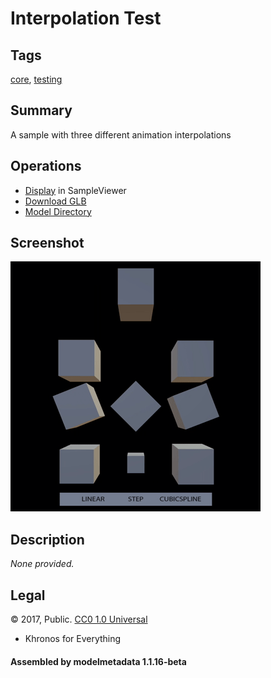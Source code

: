 # Interpolation Test

## Tags

[core](../../Models-core.md), [testing](../../Models-testing.md)

## Summary

A sample with three different animation interpolations

## Operations

* [Display](https://github.khronos.org/glTF-Sample-Viewer-Release/?model=https://raw.GithubUserContent.com/KhronosGroup/glTF-Sample-Assets/main/./Models/InterpolationTest/glTF-Binary/InterpolationTest.glb) in SampleViewer
* [Download GLB](https://raw.GithubUserContent.com/KhronosGroup/glTF-Sample-Assets/main/./Models/InterpolationTest/glTF-Binary/InterpolationTest.glb)
* [Model Directory](./)

## Screenshot

![screenshot](screenshot/screenshot.gif)

## Description

_None provided._

## Legal

&copy; 2017, Public. [CC0 1.0 Universal](https://creativecommons.org/publicdomain/zero/1.0/legalcode)

 - Khronos for Everything

#### Assembled by modelmetadata 1.1.16-beta